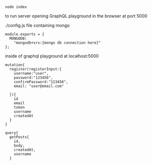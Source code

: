 ```
node index
```
to run server opening GraphQL playground in the browser at port 5000

./config.js file containing mongo 
```
module.exports = {
  MONGODB:
    "mongodb+srv:{mongo db connection here}"
};
```

inside of graphql playground at localhost:5000

```
mutation{
  register(registerInput:{
    username:"user",
    password:"123456",
    confirmPassword:"123456",
    email: "user@email.com"
    
  }){
    id
    email
    token
    username
    createdAt
  }
}
```
```
query{
  getPosts{
    id,
    body,
    createdAt,
    username
  }
```